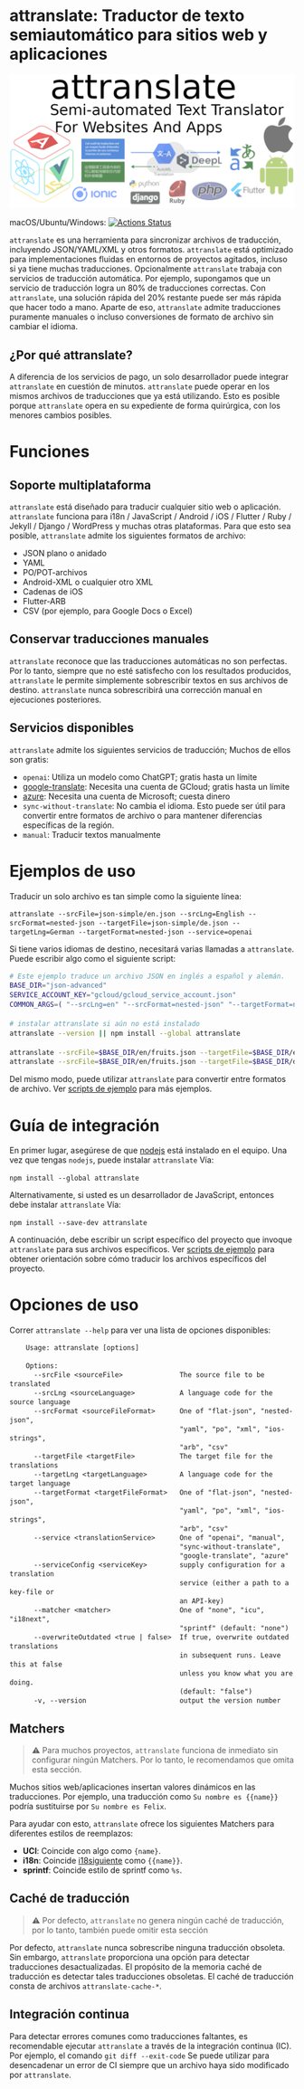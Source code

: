 # attranslate: Traductor de texto semiautomático para sitios web y aplicaciones

<p align="center">
  <img alt="attranslate - Semi-automated Text Translator for Websites and Apps" src="docs/logo/attranslate_logo.png">
</p>

macOS/Ubuntu/Windows: [![Actions Status](https://github.com/fkirc/attranslate/workflows/Tests/badge.svg/?branch=master)](https://github.com/fkirc/attranslate/actions?query=branch%3Amaster)

`attranslate` es una herramienta para sincronizar archivos de traducción, incluyendo JSON/YAML/XML y otros formatos.
`attranslate` está optimizado para implementaciones fluidas en entornos de proyectos agitados, incluso si ya tiene muchas traducciones.
Opcionalmente `attranslate` trabaja con servicios de traducción automática.
Por ejemplo, supongamos que un servicio de traducción logra un 80% de traducciones correctas.
Con `attranslate`, una solución rápida del 20% restante puede ser más rápida que hacer todo a mano.
Aparte de eso, `attranslate` admite traducciones puramente manuales o incluso conversiones de formato de archivo sin cambiar el idioma.

## ¿Por qué attranslate?

A diferencia de los servicios de pago, un solo desarrollador puede integrar `attranslate` en cuestión de minutos.
`attranslate` puede operar en los mismos archivos de traducciones que ya está utilizando.
Esto es posible porque `attranslate` opera en su expediente de forma quirúrgica, con los menores cambios posibles.

# Funciones

## Soporte multiplataforma

`attranslate` está diseñado para traducir cualquier sitio web o aplicación.
`attranslate` funciona para i18n / JavaScript / Android / iOS / Flutter / Ruby / Jekyll / Django / WordPress y muchas otras plataformas.
Para que esto sea posible, `attranslate` admite los siguientes formatos de archivo:

*   JSON plano o anidado
*   YAML
*   PO/POT-archivos
*   Android-XML o cualquier otro XML
*   Cadenas de iOS
*   Flutter-ARB
*   CSV (por ejemplo, para Google Docs o Excel)

## Conservar traducciones manuales

`attranslate` reconoce que las traducciones automáticas no son perfectas.
Por lo tanto, siempre que no esté satisfecho con los resultados producidos, `attranslate` le permite simplemente sobrescribir textos en sus archivos de destino.
`attranslate` nunca sobrescribirá una corrección manual en ejecuciones posteriores.

## Servicios disponibles

`attranslate` admite los siguientes servicios de traducción; Muchos de ellos son gratis:

*   `openai`: Utiliza un modelo como ChatGPT; gratis hasta un límite
*   [google-translate](https://cloud.google.com/translate): Necesita una cuenta de GCloud; gratis hasta un límite
*   [azure](https://azure.microsoft.com/en-us/services/cognitive-services/translator-text-api/): Necesita una cuenta de Microsoft; cuesta dinero
*   `sync-without-translate`: No cambia el idioma. Esto puede ser útil para convertir entre formatos de archivo o para mantener diferencias específicas de la región.
*   `manual`: Traducir textos manualmente

# Ejemplos de uso

Traducir un solo archivo es tan simple como la siguiente línea:

    attranslate --srcFile=json-simple/en.json --srcLng=English --srcFormat=nested-json --targetFile=json-simple/de.json --targetLng=German --targetFormat=nested-json --service=openai

Si tiene varios idiomas de destino, necesitará varias llamadas a `attranslate`.
Puede escribir algo como el siguiente script:

```bash
# Este ejemplo traduce un archivo JSON en inglés a español y alemán.
BASE_DIR="json-advanced"
SERVICE_ACCOUNT_KEY="gcloud/gcloud_service_account.json"
COMMON_ARGS=( "--srcLng=en" "--srcFormat=nested-json" "--targetFormat=nested-json" "--service=google-translate" "--serviceConfig=$SERVICE_ACCOUNT_KEY" )

# instalar attranslate si aún no está instalado
attranslate --version || npm install --global attranslate

attranslate --srcFile=$BASE_DIR/en/fruits.json --targetFile=$BASE_DIR/es/fruits.json --targetLng=es "${COMMON_ARGS[@]}"
attranslate --srcFile=$BASE_DIR/en/fruits.json --targetFile=$BASE_DIR/de/fruits.json --targetLng=de "${COMMON_ARGS[@]}"
```

Del mismo modo, puede utilizar `attranslate` para convertir entre formatos de archivo.
Ver [scripts de ejemplo](https://github.com/fkirc/attranslate/tree/master/sample-scripts) para más ejemplos.

# Guía de integración

En primer lugar, asegúrese de que [nodejs](https://nodejs.org/) está instalado en el equipo.
Una vez que tengas `nodejs`, puede instalar `attranslate` Vía:

`npm install --global attranslate`

Alternativamente, si usted es un desarrollador de JavaScript, entonces debe instalar `attranslate` Vía:

`npm install --save-dev attranslate`

A continuación, debe escribir un script específico del proyecto que invoque `attranslate` para sus archivos específicos.
Ver [scripts de ejemplo](https://github.com/fkirc/attranslate/tree/master/sample-scripts) para obtener orientación sobre cómo traducir los archivos específicos del proyecto.

# Opciones de uso

Correr `attranslate --help` para ver una lista de opciones disponibles:

```
    Usage: attranslate [options]

    Options:
      --srcFile <sourceFile>              The source file to be translated
      --srcLng <sourceLanguage>           A language code for the source language
      --srcFormat <sourceFileFormat>      One of "flat-json", "nested-json",
                                          "yaml", "po", "xml", "ios-strings",
                                          "arb", "csv"
      --targetFile <targetFile>           The target file for the translations
      --targetLng <targetLanguage>        A language code for the target language
      --targetFormat <targetFileFormat>   One of "flat-json", "nested-json",
                                          "yaml", "po", "xml", "ios-strings",
                                          "arb", "csv"
      --service <translationService>      One of "openai", "manual",
                                          "sync-without-translate",
                                          "google-translate", "azure"
      --serviceConfig <serviceKey>        supply configuration for a translation
                                          service (either a path to a key-file or
                                          an API-key)
      --matcher <matcher>                 One of "none", "icu", "i18next",
                                          "sprintf" (default: "none")
      --overwriteOutdated <true | false>  If true, overwrite outdated translations
                                          in subsequent runs. Leave this at false
                                          unless you know what you are doing.
                                          (default: "false")
      -v, --version                       output the version number
```

## Matchers

> :warning: Para muchos proyectos, `attranslate` funciona de inmediato sin configurar ningún Matchers. Por lo tanto, le recomendamos que omita esta sección.

Muchos sitios web/aplicaciones insertan valores dinámicos en las traducciones.
Por ejemplo, una traducción como `Su nombre es {{name}}` podría sustituirse por `Su nombre es Felix`.


Para ayudar con esto, `attranslate` ofrece los siguientes Matchers para diferentes estilos de reemplazos:

*   **UCI**: Coincide con algo como `{name}`.
*   **i18n**: Coincide [i18siguiente](https://www.i18next.com/translation-function/interpolation) como `{{name}}`.
*   **sprintf**: Coincide estilo de sprintf como `%s`.

## Caché de traducción

> :warning: Por defecto, `attranslate` no genera ningún caché de traducción, por lo tanto, también puede omitir esta sección

Por defecto, `attranslate` nunca sobrescribe ninguna traducción obsoleta.
Sin embargo, `attranslate` proporciona una opción para detectar traducciones desactualizadas.
El propósito de la memoria caché de traducción es detectar tales traducciones obsoletas.
El caché de traducción consta de archivos `attranslate-cache-*`.

## Integración continua

Para detectar errores comunes como traducciones faltantes, es recomendable ejecutar `attranslate` a través de la integración continua (IC).
Por ejemplo, el comando `git diff --exit-code` Se puede utilizar para desencadenar un error de CI siempre que un archivo haya sido modificado por `attranslate`.
